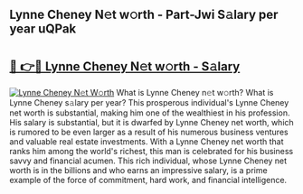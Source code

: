 ## Lynne Cheney N𝚎t w𝚘rth - Part-Jwi S𝚊lary per year uQPak

# <h2><a href="http://gc3por.nevu.top/?p=Lynne+Cheney">🔗 👉🔴 Lynne Cheney N𝚎t w𝚘rth - S𝚊lary</a></h2>

[![Lynne Cheney N𝚎t W𝚘rth](https://i.imgur.com/Oavwk0R.jpeg)](http://gc3por.nevu.top/?p=Lynne+Cheney)
What is Lynne Cheney n𝚎t w𝚘rth? What is Lynne Cheney s𝚊lary per year?
This prosperous individual's Lynne Cheney net worth is substantial, making him one of the wealthiest in his profession. His salary is substantial, but it is dwarfed by Lynne Cheney net worth, which is rumored to be even larger as a result of his numerous business ventures and valuable real estate investments. With a Lynne Cheney net worth that ranks him among the world's richest, this man is celebrated for his business savvy and financial acumen. This rich individual, whose Lynne Cheney net worth is in the billions and who earns an impressive salary, is a prime example of the force of commitment, hard work, and financial intelligence.
